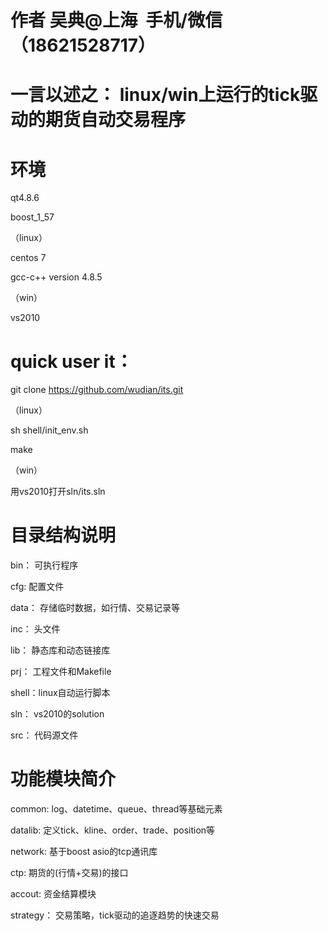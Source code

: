 # 作者 吴典@上海  手机/微信（18621528717）

# 一言以述之： linux/win上运行的tick驱动的期货自动交易程序

# 环境
qt4.8.6

boost_1_57

（linux）

centos 7 

gcc-c++ version 4.8.5

（win）

vs2010


# quick user it：
git clone https://github.com/wudian/its.git

（linux）

sh shell/init_env.sh

make

（win）

用vs2010打开sln/its.sln

# 目录结构说明
bin： 可执行程序

cfg: 配置文件

data： 存储临时数据，如行情、交易记录等

inc： 头文件

lib： 静态库和动态链接库

prj： 工程文件和Makefile

shell：linux自动运行脚本

sln： vs2010的solution

src： 代码源文件

# 功能模块简介
common: log、datetime、queue、thread等基础元素

datalib: 定义tick、kline、order、trade、position等

network: 基于boost asio的tcp通讯库

ctp: 期货的(行情+交易)的接口

accout: 资金结算模块

strategy： 交易策略，tick驱动的追逐趋势的快速交易

